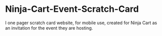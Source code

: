 # Ninja-Cart-Event-Scratch-Card
I one pager scratch card website, for mobile use, created for Ninja Cart as an invitation for the event they are hosting.
